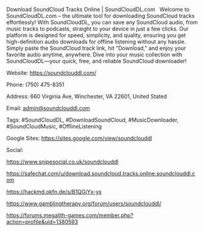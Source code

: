 Download SoundCloud Tracks Online | SoundCloudDL.com  
Welcome to SoundCloudDL.com – the ultimate tool for downloading SoundCloud tracks effortlessly! With SoundCloudDL, you can save any SoundCloud audio, from music tracks to podcasts, straight to your device in just a few clicks. Our platform is designed for speed, simplicity, and quality, ensuring you get high-definition audio downloads for offline listening without any hassle. Simply paste the SoundCloud track link, hit "Download," and enjoy your favorite audio anytime, anywhere. Dive into your music collection with SoundCloudDL—your quick, free, and reliable SoundCloud downloader!

Website: https://soundclouddl.com/

Phone: (750) 475-8351

Address: 660 Virginia Ave, Winchester, VA 22601, United Stated

Email: admin@soundclouddl.com

Tags: #SoundCloudDL, #DownloadSoundCloud, #MusicDownloader, #SoundCloudMusic, #OfflineListening

Google Sites: https://sites.google.com/view/soundclouddl

Social:

https://www.snipesocial.co.uk/soundclouddl

https://safechat.com/u/download.soundcloud.tracks.online.soundclouddl.com

https://hackmd.okfn.de/s/B1QGiYx-yx

https://www.gamblingtherapy.org/forum/users/soundclouddl/

https://forums.megalith-games.com/member.php?action=profile&uid=1380593